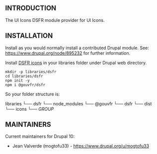 ## INTRODUCTION

The UI Icons DSFR module provider for UI Icons.

## INSTALLATION

Install as you would normally install a contributed Drupal module.
See: https://www.drupal.org/node/895232 for further information.

Install [DSFR icons](https://www.npmjs.com/package/@gouvfr/dsfr) in your libraries folder under Drupal web directory.

```shell
mkdir -p libraries/dsfr
cd libraries/dsfr
npm init -y
npm i @gouvfr/dsfr
```

So your folder structure is:

libraries
  └── dsfr
      └── node_modules
          └── @gouvfr
              └── dsfr
                  └── dist
                    └── icons
                        └── _GROUP_

## MAINTAINERS

Current maintainers for Drupal 10:

- Jean Valverde (mogtofu33) - https://www.drupal.org/u/mogtofu33
